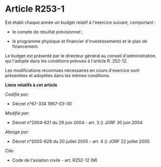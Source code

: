# Article R253-1

Est établi chaque année un budget relatif à l'exercice suivant, comportant :

- le compte de résultat prévisionnel ;

- le programme physique et financier d'investissements et le plan de financement.

Le budget est présenté par le directeur général au conseil d'administration, qui l'adopte dans les conditions prévues à
l'article R. 252-12.

Les modifications reconnues nécessaires en cours d'exercice sont présentées et adoptées dans les mêmes conditions.

**Liens relatifs à cet article**

_Codifié par_:

  - Décret n°67-334 1967-03-30

_Modifié par_:

  - Décret n°2004-621 du 29 juin 2004 - art. 3 () JORF 30 juin 2004

_Abrogé par_:

  - Décret n°2005-828 du 20 juillet 2005 - art. 4 () JORF 22 juillet 2005

_Cite_:

  - Code de l'aviation civile - art. R252-12 (M)

